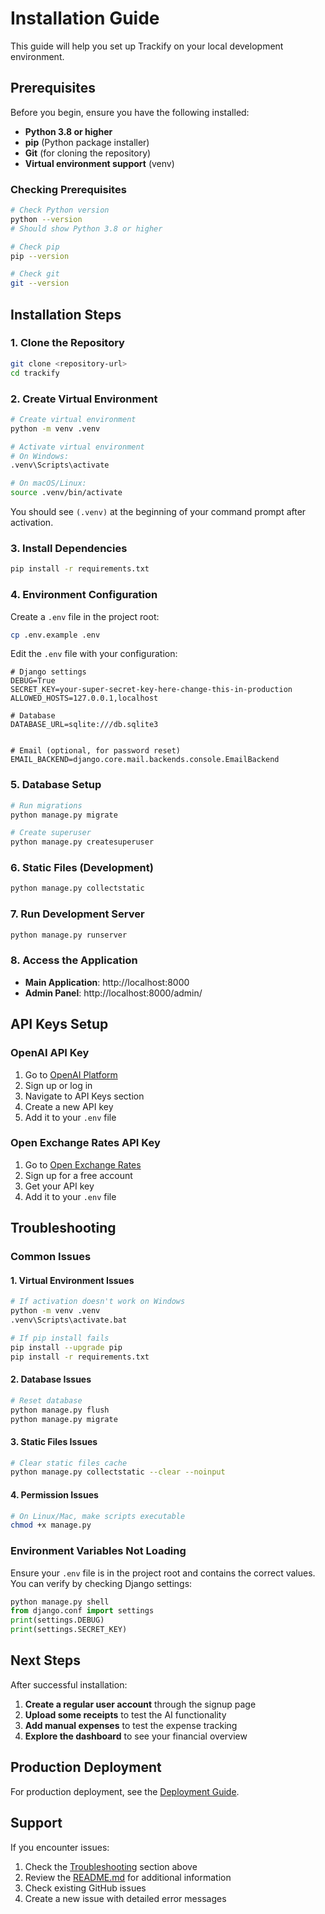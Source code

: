 # Installation Guide

This guide will help you set up Trackify on your local development environment.

## Prerequisites

Before you begin, ensure you have the following installed:

- **Python 3.8 or higher**
- **pip** (Python package installer)
- **Git** (for cloning the repository)
- **Virtual environment support** (venv)

### Checking Prerequisites

```bash
# Check Python version
python --version
# Should show Python 3.8 or higher

# Check pip
pip --version

# Check git
git --version
```

## Installation Steps

### 1. Clone the Repository

```bash
git clone <repository-url>
cd trackify
```

### 2. Create Virtual Environment

```bash
# Create virtual environment
python -m venv .venv

# Activate virtual environment
# On Windows:
.venv\Scripts\activate

# On macOS/Linux:
source .venv/bin/activate
```

You should see `(.venv)` at the beginning of your command prompt after activation.

### 3. Install Dependencies

```bash
pip install -r requirements.txt
```

### 4. Environment Configuration

Create a `.env` file in the project root:

```bash
cp .env.example .env
```

Edit the `.env` file with your configuration:

```env
# Django settings
DEBUG=True
SECRET_KEY=your-super-secret-key-here-change-this-in-production
ALLOWED_HOSTS=127.0.0.1,localhost

# Database
DATABASE_URL=sqlite:///db.sqlite3


# Email (optional, for password reset)
EMAIL_BACKEND=django.core.mail.backends.console.EmailBackend
```

### 5. Database Setup

```bash
# Run migrations
python manage.py migrate

# Create superuser
python manage.py createsuperuser
```

### 6. Static Files (Development)

```bash
python manage.py collectstatic
```

### 7. Run Development Server

```bash
python manage.py runserver
```

### 8. Access the Application

- **Main Application**: http://localhost:8000
- **Admin Panel**: http://localhost:8000/admin/

## API Keys Setup

### OpenAI API Key

1. Go to [OpenAI Platform](https://platform.openai.com/)
2. Sign up or log in
3. Navigate to API Keys section
4. Create a new API key
5. Add it to your `.env` file

### Open Exchange Rates API Key

1. Go to [Open Exchange Rates](https://openexchangerates.org/)
2. Sign up for a free account
3. Get your API key
4. Add it to your `.env` file

## Troubleshooting

### Common Issues

#### 1. Virtual Environment Issues

```bash
# If activation doesn't work on Windows
python -m venv .venv
.venv\Scripts\activate.bat

# If pip install fails
pip install --upgrade pip
pip install -r requirements.txt
```

#### 2. Database Issues

```bash
# Reset database
python manage.py flush
python manage.py migrate
```

#### 3. Static Files Issues

```bash
# Clear static files cache
python manage.py collectstatic --clear --noinput
```

#### 4. Permission Issues

```bash
# On Linux/Mac, make scripts executable
chmod +x manage.py
```

### Environment Variables Not Loading

Ensure your `.env` file is in the project root and contains the correct values. You can verify by checking Django settings:

```python
python manage.py shell
from django.conf import settings
print(settings.DEBUG)
print(settings.SECRET_KEY)
```

## Next Steps

After successful installation:

1. **Create a regular user account** through the signup page
2. **Upload some receipts** to test the AI functionality
3. **Add manual expenses** to test the expense tracking
4. **Explore the dashboard** to see your financial overview

## Production Deployment

For production deployment, see the [Deployment Guide](./deployment.md).

## Support

If you encounter issues:

1. Check the [Troubleshooting](#troubleshooting) section above
2. Review the [README.md](./README.md) for additional information
3. Check existing GitHub issues
4. Create a new issue with detailed error messages
